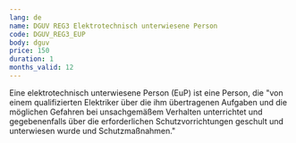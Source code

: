 ```yaml
---
lang: de
name: DGUV REG3 Elektrotechnisch unterwiesene Person
code: DGUV_REG3_EUP
body: dguv
price: 150
duration: 1
months_valid: 12
---
```


Eine elektrotechnisch unterwiesene Person (EuP) ist eine Person, die "von einem qualifizierten Elektriker über die ihm übertragenen Aufgaben und die möglichen Gefahren bei unsachgemäßem Verhalten unterrichtet und gegebenenfalls über die erforderlichen Schutzvorrichtungen geschult und unterwiesen wurde und Schutzmaßnahmen."